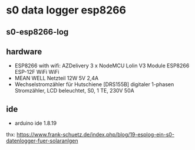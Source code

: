 # s0 data logger esp8266
## s0-esp8266-log

## hardware

* ESP8266 with wifi: AZDelivery 3 x NodeMCU Lolin V3 Module ESP8266 ESP-12F WiFi WiFi
* MEAN WELL Netzteil 12W 5V 2,4A
* Wechselstromzähler für Hutschiene [DRS155B] digitaler 1-phasen Stromzähler, LCD beleuchtet, S0, 1 TE, 230V 50A

## ide

* arduino ide 1.8.19 

thx:
https://www.frank-schuetz.de/index.php/blog/19-esplog-ein-s0-datenlogger-fuer-solaranlgen


